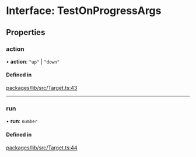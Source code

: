 # Interface: TestOnProgressArgs

## Properties

### action

• **action**: ``"up"`` \| ``"down"``

#### Defined in

[packages/lib/src/Target.ts:43](https://github.com/Knaackee/hotmig/blob/0e874e9/packages/lib/src/Target.ts#L43)

___

### run

• **run**: `number`

#### Defined in

[packages/lib/src/Target.ts:44](https://github.com/Knaackee/hotmig/blob/0e874e9/packages/lib/src/Target.ts#L44)
